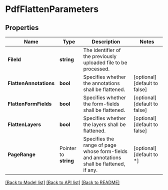 # PdfFlattenParameters

## Properties

Name | Type | Description | Notes
------------ | ------------- | ------------- | -------------
**FileId** | **string** | The identifier of the previously uploaded file to be processed. | 
**FlattenAnnotations** | **bool** | Specifies whether the annotations shall be flattened. | [optional] [default to false]
**FlattenFormFields** | **bool** | Specifies whether the form-fields shall be flattened. | [optional] [default to false]
**FlattenLayers** | **bool** | Specifies whether the layers shall be flattened. | [optional] [default to false]
**PageRange** | Pointer to **string** | Specifies the range of page whose form-fields and annotations shall be flattened, if any. | [optional] [default to *]

[[Back to Model list]](../README.md#documentation-for-models) [[Back to API list]](../README.md#documentation-for-api-endpoints) [[Back to README]](../README.md)


